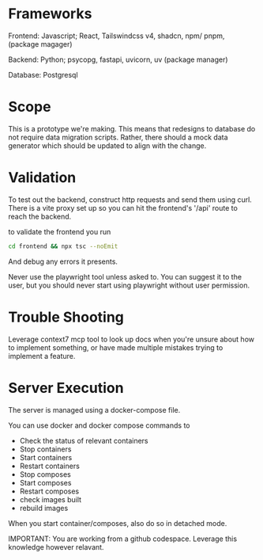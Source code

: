 # Frameworks

Frontend: Javascript; React, Tailswindcss v4, shadcn, npm/ pnpm, (package magager)

Backend: Python; psycopg, fastapi, uvicorn, uv (package manager)

Database: Postgresql

# Scope

This is a prototype we're making. This means that redesigns to database do not require data migration scripts. Rather, there should a mock data generator which should be updated to align with the change.

# Validation

To test out the backend, construct http requests and send them using curl. There is a vite proxy set up so you can hit the frontend's '/api' route to reach the backend.

to validate the frontend you run

```bash
cd frontend && npx tsc --noEmit
```

And debug any errors it presents.

Never use the playwright tool unless asked to. You can suggest it to the user, but you should never start using playwright without user permission.

# Trouble Shooting


Leverage context7 mcp tool to look up docs when you're unsure about how to implement something, or have made multiple mistakes trying to implement a feature.


# Server Execution

The server is managed using a docker-compose file.

You can use docker and docker compose commands to 

- Check the status of relevant containers
- Stop containers
- Start containers
- Restart containers
- Stop composes
- Start composes
- Restart composes
- check images built
- rebuild images

When you start container/composes, also do so in detached mode.




IMPORTANT: You are working from a github codespace. Leverage this knowledge however relavant.